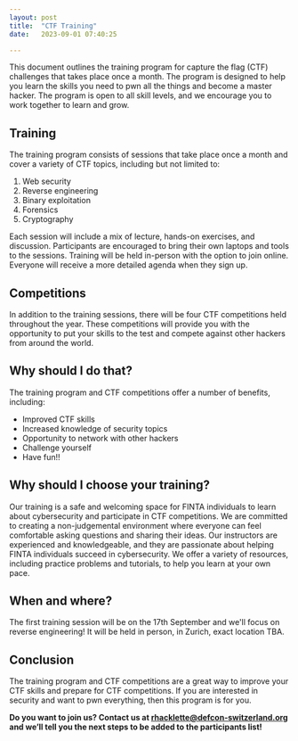 ```yaml
---
layout: post
title:  "CTF Training"
date:   2023-09-01 07:40:25

---
```


This document outlines the training program for capture the flag (CTF) challenges that takes place once a month. The program is designed to help you learn the skills you need to pwn all the things and become a master hacker. The program is open to all skill levels, and we encourage you to work together to learn and grow.


## Training

The training program consists of sessions that take place once a month and cover a variety of CTF topics, including but not limited to:

1. Web security
2. Reverse engineering
3. Binary exploitation
4. Forensics
5. Cryptography

Each session will include a mix of lecture, hands-on exercises, and discussion. Participants are encouraged to bring their own laptops and tools to the sessions. Training will be held in-person with the option to join online. Everyone will receive a more detailed agenda when they sign up. 


## Competitions

In addition to the training sessions, there will be four CTF competitions held throughout the year. These competitions will provide you with the opportunity to put your skills to the test and compete against other hackers from around the world.


## Why should I do that?

The training program and CTF competitions offer a number of benefits, including:

* Improved CTF skills
* Increased knowledge of security topics
* Opportunity to network with other hackers
* Challenge yourself
* Have fun!!


## Why should I choose your training?

Our training is a safe and welcoming space for FINTA individuals to learn about cybersecurity and participate in CTF competitions. We are committed to creating a non-judgemental environment where everyone can feel comfortable asking questions and sharing their ideas. Our instructors are experienced and knowledgeable, and they are passionate about helping FINTA individuals succeed in cybersecurity. We offer a variety of resources, including practice problems and tutorials, to help you learn at your own pace. 


## When and where?

The first training session will be on the 17th September and we'll focus on reverse engineering!
It will be held in person, in Zurich, exact location TBA.


## Conclusion

The training program and CTF competitions are a great way to improve your CTF skills and prepare for CTF competitions. If you are interested in security and want to pwn everything, then this program is for you.

**Do you want to join us? Contact us at [rhacklette@defcon-switzerland.org](mailto:rhacklette@defcon-switzerland.org) and we’ll tell you the next steps to be added to the participants list!**
